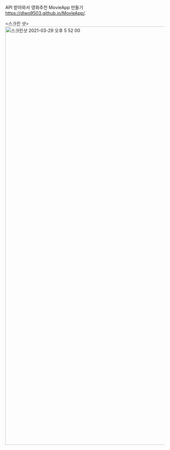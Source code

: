 API 받아와서 영화추천 MovieApp 만들기
https://dlwo9503.github.io/MovieApp/.

<스크린 샷>
<img width="1324" alt="스크린샷 2021-03-29 오후 5 52 00" src="https://user-images.githubusercontent.com/74041698/112811959-8b92ca00-90b7-11eb-815d-a6e9fbe6d68f.png">
